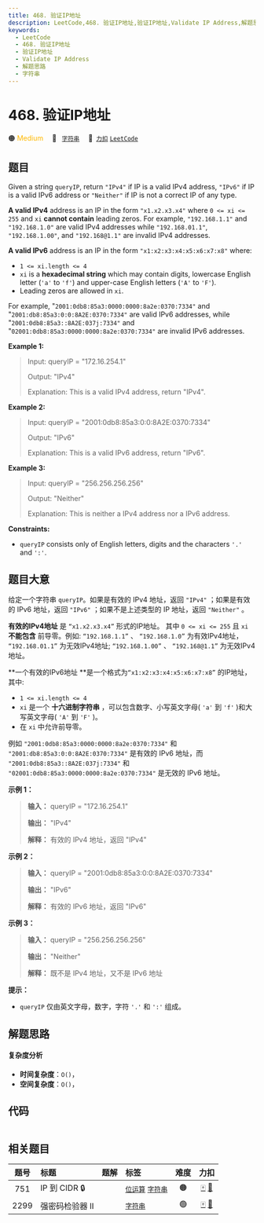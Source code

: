 ```yaml
---
title: 468. 验证IP地址
description: LeetCode,468. 验证IP地址,验证IP地址,Validate IP Address,解题思路,字符串
keywords:
  - LeetCode
  - 468. 验证IP地址
  - 验证IP地址
  - Validate IP Address
  - 解题思路
  - 字符串
---
```


# 468. 验证IP地址

🟠 <font color=#ffb800>Medium</font>&emsp; 🔖&ensp; [`字符串`](/tag/string.md)&emsp; 🔗&ensp;[`力扣`](https://leetcode.cn/problems/validate-ip-address) [`LeetCode`](https://leetcode.com/problems/validate-ip-address)

## 题目

Given a string `queryIP`, return `"IPv4"` if IP is a valid IPv4 address,
`"IPv6"` if IP is a valid IPv6 address or `"Neither"` if IP is not a correct
IP of any type.

**A valid IPv4** address is an IP in the form `"x1.x2.x3.x4"` where `0 <= xi
<= 255` and `xi` **cannot contain** leading zeros. For example,
`"192.168.1.1"` and `"192.168.1.0"` are valid IPv4 addresses while
`"192.168.01.1"`, `"192.168.1.00"`, and `"192.168@1.1"` are invalid IPv4
addresses.

**A valid IPv6** address is an IP in the form `"x1:x2:x3:x4:x5:x6:x7:x8"`
where:

  * `1 <= xi.length <= 4`
  * `xi` is a **hexadecimal string** which may contain digits, lowercase English letter (`'a'` to `'f'`) and upper-case English letters (`'A'` to `'F'`).
  * Leading zeros are allowed in `xi`.

For example, "`2001:0db8:85a3:0000:0000:8a2e:0370:7334"` and
"`2001:db8:85a3:0:0:8A2E:0370:7334"` are valid IPv6 addresses, while
"`2001:0db8:85a3::8A2E:037j:7334"` and
"`02001:0db8:85a3:0000:0000:8a2e:0370:7334"` are invalid IPv6 addresses.



**Example 1:**

> Input: queryIP = "172.16.254.1"
> 
> Output: "IPv4"
> 
> Explanation: This is a valid IPv4 address, return "IPv4".

**Example 2:**

> Input: queryIP = "2001:0db8:85a3:0:0:8A2E:0370:7334"
> 
> Output: "IPv6"
> 
> Explanation: This is a valid IPv6 address, return "IPv6".

**Example 3:**

> Input: queryIP = "256.256.256.256"
> 
> Output: "Neither"
> 
> Explanation: This is neither a IPv4 address nor a IPv6 address.

**Constraints:**

  * `queryIP` consists only of English letters, digits and the characters `'.'` and `':'`.


## 题目大意

给定一个字符串 `queryIP`。如果是有效的 IPv4 地址，返回 `"IPv4"` ；如果是有效的 IPv6 地址，返回 `"IPv6"`
；如果不是上述类型的 IP 地址，返回 `"Neither"` 。

**有效的IPv4地址** 是 `“x1.x2.x3.x4”` 形式的IP地址。 其中 `0 <= xi <= 255` 且 `xi` **不能包含**
前导零。例如: `“192.168.1.1”` 、 `“192.168.1.0”` 为有效IPv4地址， `“192.168.01.1”`
为无效IPv4地址; `“192.168.1.00”` 、 `“192.168@1.1”` 为无效IPv4地址。

**一个有效的IPv6地址  **是一个格式为`“x1:x2:x3:x4:x5:x6:x7:x8”` 的IP地址，其中:

  * `1 <= xi.length <= 4`
  * `xi` 是一个 **十六进制字符串** ，可以包含数字、小写英文字母( `'a'` 到 `'f'` )和大写英文字母( `'A'` 到 `'F'` )。
  * 在 `xi` 中允许前导零。

例如 `"2001:0db8:85a3:0000:0000:8a2e:0370:7334"` 和
`"2001:db8:85a3:0:0:8A2E:0370:7334"` 是有效的 IPv6 地址，而
`"2001:0db8:85a3::8A2E:037j:7334"` 和
`"02001:0db8:85a3:0000:0000:8a2e:0370:7334"` 是无效的 IPv6 地址。



**示例 1：**

> 
> 
> 
> 
> 
> **输入：** queryIP = "172.16.254.1"
> 
> **输出：** "IPv4"
> 
> **解释：** 有效的 IPv4 地址，返回 "IPv4"
> 
> 

**示例 2：**

> 
> 
> 
> 
> 
> **输入：** queryIP = "2001:0db8:85a3:0:0:8A2E:0370:7334"
> 
> **输出：** "IPv6"
> 
> **解释：** 有效的 IPv6 地址，返回 "IPv6"
> 
> 

**示例 3：**

> 
> 
> 
> 
> 
> **输入：** queryIP = "256.256.256.256"
> 
> **输出：** "Neither"
> 
> **解释：** 既不是 IPv4 地址，又不是 IPv6 地址
> 
> 



**提示：**

  * `queryIP` 仅由英文字母，数字，字符 `'.'` 和 `':'` 组成。


## 解题思路

#### 复杂度分析

- **时间复杂度**：`O()`，
- **空间复杂度**：`O()`，

## 代码

```javascript

```

## 相关题目

<!-- prettier-ignore -->
| 题号 | 标题 | 题解 | 标签 | 难度 | 力扣 |
| :------: | :------ | :------: | :------ | :------: | :------: |
| 751 | IP 到 CIDR 🔒 |  |  [`位运算`](/tag/bit-manipulation.md) [`字符串`](/tag/string.md) | 🟠 | [🀄️](https://leetcode.cn/problems/ip-to-cidr) [🔗](https://leetcode.com/problems/ip-to-cidr) |
| 2299 | 强密码检验器 II |  |  [`字符串`](/tag/string.md) | 🟢 | [🀄️](https://leetcode.cn/problems/strong-password-checker-ii) [🔗](https://leetcode.com/problems/strong-password-checker-ii) |